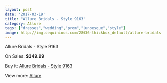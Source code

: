 ```yaml
---
layout: post
date: '2017-03-19'
title: "Allure Bridals - Style 9163"
category: Allure
tags: ["dresses","wedding","prom","junoesque","style"]
image: http://img.sequinious.com/28036-thickbox_default/allure-bridals-style-9163.jpg
---
```

Allure Bridals - Style 9163

On Sales: **$349.99**
<a href="https://www.sequinious.com/allure/32-allure-bridals-style-9163.html"><amp-img layout="responsive" width="600" height="600" src="//img.sequinious.com/28036-thickbox_default/allure-bridals-style-9163.jpg" alt="Allure Bridals - Style 9163 0" /></a>
<a href="https://www.sequinious.com/allure/32-allure-bridals-style-9163.html"><amp-img layout="responsive" width="600" height="600" src="//img.sequinious.com/28037-thickbox_default/allure-bridals-style-9163.jpg" alt="Allure Bridals - Style 9163 1" /></a>

Buy it: [Allure Bridals - Style 9163](https://www.sequinious.com/allure/32-allure-bridals-style-9163.html "Allure Bridals - Style 9163")

View more: [Allure](https://www.sequinious.com/12-allure "Allure")